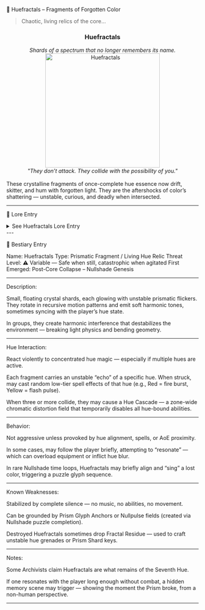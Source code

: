 

🌈 Huefractals – Fragments of Forgotten Color

> Chaotic, living relics of the core...

<div align="center">
  <h3>Huefractals</h3>
  <i>Shards of a spectrum that no longer remembers its name.</i><br>
  <img src="../../assets/monsters/huefractals.png" alt="Huefractals" width="300"><br>
  <i>"They don’t attack. They collide with the possibility of you."</i><br><br>
</div>These crystalline fragments of once-complete hue essence now drift, skitter, and hum with forgotten light. They are the aftershocks of color’s shattering — unstable, curious, and deadly when intersected.


---

🧠 Lore Entry

<details><summary>See Huefractals Lore Entry</summary>Fragment from "The Spectrum that Broke" — Scrawlings in Nullshade Dust

> “They were once part of something sacred. The Core sang with their chorus. But when the Prism cracked, the notes scattered and forgot the tune.”

“Some tried to collect them. None returned whole. Not dead — just… chromatically incorrect.”

“One danced near me once. It laughed in teal. Then wept in a color I didn’t have a word for.”

“They want to return. But they don’t remember where they began. So they collide with anything that might have been their origin.”



</details>
---

📘 Bestiary Entry

Name: Huefractals
Type: Prismatic Fragment / Living Hue Relic
Threat Level: ⚠️ Variable — Safe when still, catastrophic when agitated
First Emerged: Post-Core Collapse – Nullshade Genesis


---

Description:

Small, floating crystal shards, each glowing with unstable prismatic flickers. They rotate in recursive motion patterns and emit soft harmonic tones, sometimes syncing with the player’s hue state.

In groups, they create harmonic interference that destabilizes the environment — breaking light physics and bending geometry.


---

Hue Interaction:

React violently to concentrated hue magic — especially if multiple hues are active.

Each fragment carries an unstable “echo” of a specific hue. When struck, may cast random low-tier spell effects of that hue (e.g., Red = fire burst, Yellow = flash pulse).

When three or more collide, they may cause a Hue Cascade — a zone-wide chromatic distortion field that temporarily disables all hue-bound abilities.



---

Behavior:

Not aggressive unless provoked by hue alignment, spells, or AoE proximity.

In some cases, may follow the player briefly, attempting to “resonate” — which can overload equipment or inflict hue blur.

In rare Nullshade time loops, Huefractals may briefly align and “sing” a lost color, triggering a puzzle glyph sequence.



---

Known Weaknesses:

Stabilized by complete silence — no music, no abilities, no movement.

Can be grounded by Prism Glyph Anchors or Nullpulse fields (created via Nullshade puzzle completion).

Destroyed Huefractals sometimes drop Fractal Residue — used to craft unstable hue grenades or Prism Shard keys.



---

Notes:

Some Archivists claim Huefractals are what remains of the Seventh Hue.

If one resonates with the player long enough without combat, a hidden memory scene may trigger — showing the moment the Prism broke, from a non-human perspective.



---


